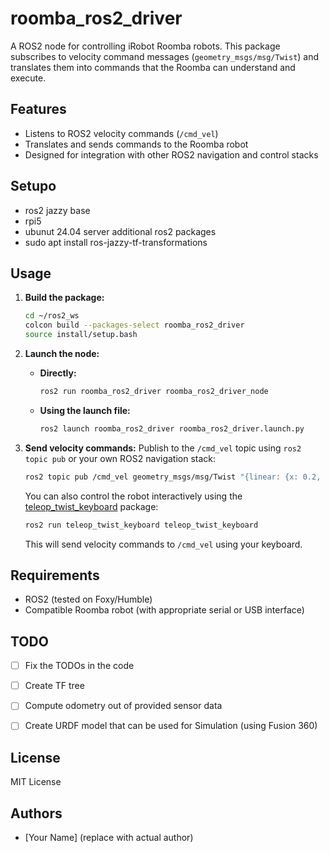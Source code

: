 # roomba_ros2_driver

A ROS2 node for controlling iRobot Roomba robots. This package subscribes to velocity command messages (`geometry_msgs/msg/Twist`) and translates them into commands that the Roomba can understand and execute.

## Features

- Listens to ROS2 velocity commands (`/cmd_vel`)
- Translates and sends commands to the Roomba robot
- Designed for integration with other ROS2 navigation and control stacks

## Setupo
- ros2 jazzy base
- rpi5
- ubunut 24.04 server
additional ros2 packages
-  sudo apt install ros-jazzy-tf-transformations

## Usage

1. **Build the package:**
   ```bash
   cd ~/ros2_ws
   colcon build --packages-select roomba_ros2_driver
   source install/setup.bash
   ```

2. **Launch the node:**

   - **Directly:**
     ```bash
     ros2 run roomba_ros2_driver roomba_ros2_driver_node
     ```

   - **Using the launch file:**
     ```bash
     ros2 launch roomba_ros2_driver roomba_ros2_driver.launch.py
     ```

3. **Send velocity commands:**
   Publish to the `/cmd_vel` topic using `ros2 topic pub` or your own ROS2 navigation stack:
   ```bash
   ros2 topic pub /cmd_vel geometry_msgs/msg/Twist "{linear: {x: 0.2, y: 0.0, z: 0.0}, angular: {x: 0.0, y: 0.0, z: 0.5}}"
   ```

   You can also control the robot interactively using the [teleop_twist_keyboard](https://github.com/ros2/teleop_twist_keyboard) package:
   ```bash
   ros2 run teleop_twist_keyboard teleop_twist_keyboard
   ```
   This will send velocity commands to `/cmd_vel` using your keyboard.

## Requirements

- ROS2 (tested on Foxy/Humble)
- Compatible Roomba robot (with appropriate serial or USB interface)

## TODO

- [ ] Fix the TODOs in the code
- [ ] Create TF tree
- [ ] Compute odometry out of provided sensor data
- [ ] Create URDF model that can be used for Simulation (using Fusion 360)


## License

MIT License

## Authors

- [Your Name] (replace with actual author)
